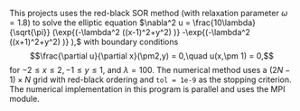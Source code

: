 This projects uses the red-black SOR method (with relaxation parameter $\omega =1.8$) to solve the elliptic equation 
$\nabla^2 u = \frac{10\lambda}{\sqrt{\pi}} (\exp{(-\lambda^2 ((x-1)^2+y^2) )} -\exp{(-\lambda^2 ((x+1)^2+y^2) )} ),$
with boundary conditions 
$$\frac{\partial u}{\partial x}(\pm2,y) = 0,\quad u(x,\pm 1) = 0,$$
for $-2 \leq x \leq 2, -1 \leq y \leq 1,$ and $\lambda = 100.$ The numerical method uses a $(2N-1)\times N$ grid with red-black ordering and `tol = 1e-9` as the stopping criterion. 
The numerical implementation in this program is parallel and uses the MPI module. 
